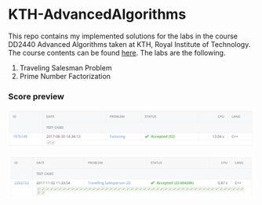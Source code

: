 # KTH-AdvancedAlgorithms

This repo contains my implemented solutions for the labs in the course DD2440 Advanced Algorithms taken at KTH, Royal Institute of Technology. The course contents can be found [here](https://www.kth.se/student/kurser/kurs/DD2440?l=en). The labs are the following.

1. Traveling Salesman Problem
2. Prime Number Factorization

### Score preview

![Factoring Kattis Score](docs/kattis-factoring.jpg)

![TSP Kattis Score](docs/kattis-tsp.jpg)